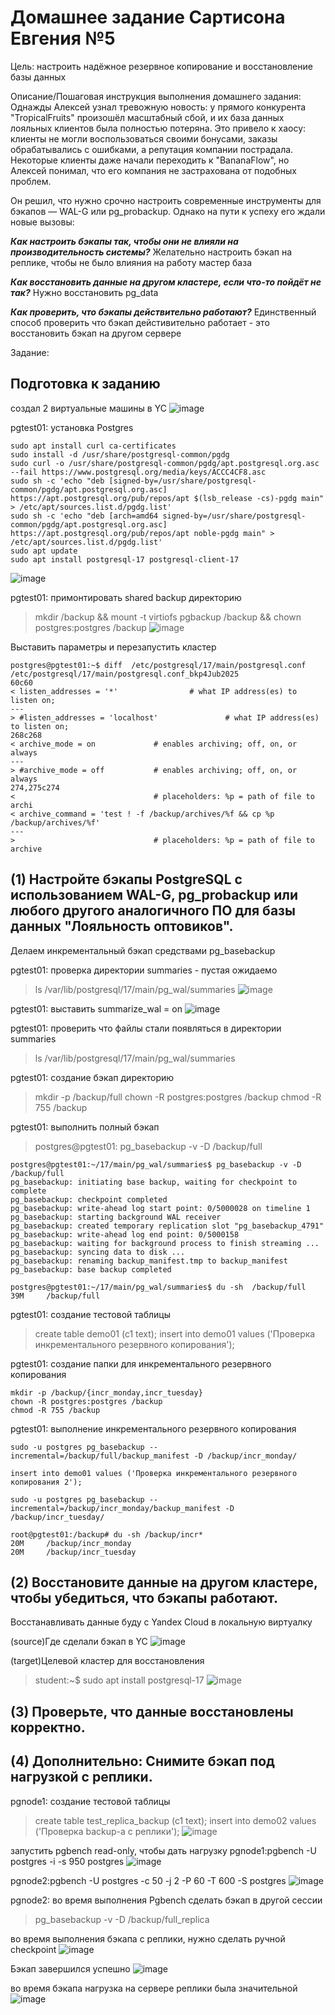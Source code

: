 # Домашнее задание Сартисона Евгения №5 #

Цель:
настроить надёжное резервное копирование и восстановление базы данных


Описание/Пошаговая инструкция выполнения домашнего задания:
Однажды Алексей узнал тревожную новость: у прямого конкурента "TropicalFruits" произошёл масштабный сбой, и их база данных лояльных клиентов была полностью потеряна. Это привело к хаосу: клиенты не могли воспользоваться своими бонусами, заказы обрабатывались с ошибками, а репутация компании пострадала. Некоторые клиенты даже начали переходить к "BananaFlow", но Алексей понимал, что его компания не застрахована от подобных проблем.

Он решил, что нужно срочно настроить современные инструменты для бэкапов — WAL-G или pg_probackup. Однако на пути к успеху его ждали новые вызовы:

***Как настроить бэкапы так, чтобы они не влияли на производительность системы?***
Желательно настроить бэкап на реплике, чтобы не было влияния на работу мастер база

***Как восстановить данные на другом кластере, если что-то пойдёт не так?***
Нужно восстановить pg_datа

***Как проверить, что бэкапы действительно работают?***
Единственный способ проверить что бэкап дейстивительно работает - это восстановить бэкап на другом сервере

Задание:

## Подготовка к заданию ##

создал 2 виртуальные машины в YC 
![image](https://github.com/user-attachments/assets/26e5d891-af2e-48ac-8084-7692d460eed1)


pgtest01: установка Postgres
```
sudo apt install curl ca-certificates
sudo install -d /usr/share/postgresql-common/pgdg
sudo curl -o /usr/share/postgresql-common/pgdg/apt.postgresql.org.asc --fail https://www.postgresql.org/media/keys/ACCC4CF8.asc
sudo sh -c 'echo "deb [signed-by=/usr/share/postgresql-common/pgdg/apt.postgresql.org.asc] https://apt.postgresql.org/pub/repos/apt $(lsb_release -cs)-pgdg main" > /etc/apt/sources.list.d/pgdg.list'
sudo sh -c 'echo "deb [arch=amd64 signed-by=/usr/share/postgresql-common/pgdg/apt.postgresql.org.asc] https://apt.postgresql.org/pub/repos/apt noble-pgdg main" > /etc/apt/sources.list.d/pgdg.list'
sudo apt update
sudo apt install postgresql-17 postgresql-client-17
```
![image](https://github.com/user-attachments/assets/184e3fcc-9a71-49d4-a251-cfaffc5ca2a3)

pgtest01: примонтировать shared backup директорию
> mkdir /backup && mount -t virtiofs pgbackup /backup  && chown postgres:postgres /backup
![image](https://github.com/user-attachments/assets/4fed5c2b-b7a1-4081-8c92-d282de803150)

Выставить параметры и перезапустить кластер
```
postgres@pgtest01:~$ diff  /etc/postgresql/17/main/postgresql.conf /etc/postgresql/17/main/postgresql.conf_bkp4Jub2025
60c60
< listen_addresses = '*'                # what IP address(es) to listen on;
---
> #listen_addresses = 'localhost'               # what IP address(es) to listen on;
268c268
< archive_mode = on             # enables archiving; off, on, or always
---
> #archive_mode = off           # enables archiving; off, on, or always
274,275c274
<                               # placeholders: %p = path of file to archi
< archive_command = 'test ! -f /backup/archives/%f && cp %p /backup/archives/%f'
---
>                               # placeholders: %p = path of file to archive
```

## (1) Настройте бэкапы PostgreSQL с использованием WAL-G, pg_probackup или любого другого аналогичного ПО для базы данных "Лояльность оптовиков".

Делаем инкрементальный бэкап средствами pg_basebackup

pgtest01: проверка директории summaries - пустая ожидаемо
> ls /var/lib/postgresql/17/main/pg_wal/summaries
![image](https://github.com/user-attachments/assets/b1df11ca-c1c1-40f1-8ca0-58b93ab2c547)

pgtest01: выставить summarize_wal = on
![image](https://github.com/user-attachments/assets/57f1cf64-0fbc-41bf-b1d6-ab053bfdf4f7)


pgtest01: проверить что файлы стали появляться в директории summaries
> ls /var/lib/postgresql/17/main/pg_wal/summaries

pgtest01: создание бэкап директорию
>mkdir -p /backup/full
>chown -R postgres:postgres /backup
>chmod -R 755 /backup


pgtest01: выполнить полный бэкап
> postgres@pgtest01:   pg_basebackup -v -D /backup/full
```
postgres@pgtest01:~/17/main/pg_wal/summaries$ pg_basebackup -v -D /backup/full
pg_basebackup: initiating base backup, waiting for checkpoint to complete
pg_basebackup: checkpoint completed
pg_basebackup: write-ahead log start point: 0/5000028 on timeline 1
pg_basebackup: starting background WAL receiver
pg_basebackup: created temporary replication slot "pg_basebackup_4791"
pg_basebackup: write-ahead log end point: 0/5000158
pg_basebackup: waiting for background process to finish streaming ...
pg_basebackup: syncing data to disk ...
pg_basebackup: renaming backup_manifest.tmp to backup_manifest
pg_basebackup: base backup completed

postgres@pgtest01:~/17/main/pg_wal/summaries$ du -sh  /backup/full
39M     /backup/full
```


pgtest01: создание тестовой таблицы
>create table demo01 (c1 text);
>insert into demo01 values ('Проверка инкрементального резервного копирования');


pgtest01:	создание папки для инкрементального резервного копирования
```
mkdir -p /backup/{incr_monday,incr_tuesday}
chown -R postgres:postgres /backup
chmod -R 755 /backup
```

pgtest01: выполнение инкрементального резервного копирования
```
sudo -u postgres pg_basebackup --incremental=/backup/full/backup_manifest -D /backup/incr_monday/

insert into demo01 values ('Проверка инкрементального резервного копирования 2');

sudo -u postgres pg_basebackup --incremental=/backup/incr_monday/backup_manifest -D /backup/incr_tuesday/

root@pgtest01:/backup# du -sh /backup/incr*
20M     /backup/incr_monday
20M     /backup/incr_tuesday
```




## (2) Восстановите данные на другом кластере, чтобы убедиться, что бэкапы работают.
Восстанавливать данные буду с Yandex Cloud в локальную виртуалку

(source)Где сделали бэкап в YC
![image](https://github.com/user-attachments/assets/8c617ba8-8f71-43e0-b8e1-7dff701ebd48)

(target)Целевой кластер для восстановления
>student:~$ sudo apt install postgresql-17
![image](https://github.com/user-attachments/assets/9f85d6cc-b22b-41b4-9e89-c3ea95aaac08)




## (3) Проверьте, что данные восстановлены корректно.


## (4) Дополнительно: Снимите бэкап под нагрузкой с реплики.
pgnode1: создание тестовой таблицы
>create table test_replica_backup (c1 text);
>insert into demo02 values ('Проверка backup-а с реплики');
![image](https://github.com/user-attachments/assets/edbfadf3-6db3-4e8c-9f41-a835eee494b9)

запустить pgbench read-only, чтобы дать нагрузку
pgnode1:pgbench -U postgres -i -s 950 postgres
![image](https://github.com/user-attachments/assets/d61d0fb1-25d3-446f-bd5a-534c892484e3)

pgnode2:pgbench -U postgres -c 50 -j 2 -P 60 -T 600 -S postgres
![image](https://github.com/user-attachments/assets/ae1279cc-3880-4d79-9bf6-638805598726)



pgnode2: во время выполнения Pgbench сделать бэкап в другой сессии
> pg_basebackup -v -D /backup/full_replica

во время выполнения бэкапа с реплики, нужно сделать ручной checkpoint
![image](https://github.com/user-attachments/assets/d94563e7-349b-4664-b97f-743184eda811)

Бэкап завершился успешно
![image](https://github.com/user-attachments/assets/f5f038b0-b98c-4dd6-b0d9-66f83bd698ef)

во время бэкапа нагрузка на сервере реплики была значительной
![image](https://github.com/user-attachments/assets/981f4cce-077b-4170-acd3-7148d656e0d6)

